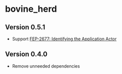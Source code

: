 <!--
SPDX-FileCopyrightText: 2023 Helge

SPDX-License-Identifier: MIT
-->

# bovine_herd

## Version 0.5.1

- Support [FEP-2677: Identifying the Application Actor](https://codeberg.org/fediverse/fep/src/branch/main/fep/2677/fep-2677.md)

## Version 0.4.0

- Remove unneeded dependencies
